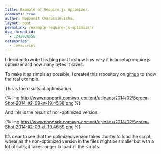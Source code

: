 ```yaml
---
title: Example of Require.js optimizer.
comments: true
author: Noppanit Charassinvichai
layout: post
permalink: /example-require-js-optimizer/
dsq_thread_id:
  - 2242928658
categories:
  - Javascript
---
```

I decided to write this blog post to show how easy it is to setup require.js optimizer and how many bytes it saves. 

To make it as simple as possible, I created this repository on [github][1] to show the real example. 

This is the results of optimisation.

{% img http://www.noppanit.com/wp-content/uploads/2014/02/Screen-Shot-2014-02-09-at-19.45.38.png %}

And this is the result of non-optimized version. 

{% img http://www.noppanit.com/wp-content/uploads/2014/02/Screen-Shot-2014-02-09-at-19.46.59.png %}

It&#8217;s clear to see that the optimized version takes shorter to load the script, where as the non-optimized version in the files might be smaller but with a lot of calls, it takes longer to load all the scripts.

 [1]: https://github.com/noppanit/requirejs-optimization-example "Require.js optimisation example"
